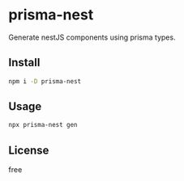 # prisma-nest

Generate nestJS components using prisma types.


## Install

```bash
npm i -D prisma-nest
```

## Usage

```bash
npx prisma-nest gen
```

## License

free

[npm-url]: https://npmjs.org/package/prisma-nest
